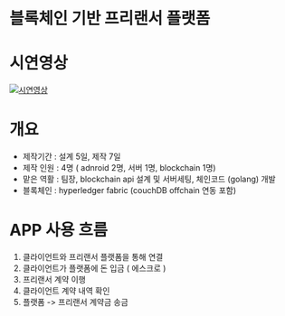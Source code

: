# 블록체인 기반 프리랜서 플랫폼

# 시연영상 

[![시연영상](https://img.youtube.com/vi/Aqb6VVTFxs4/0.jpg)](https://www.youtube.com/embed/Aqb6VVTFxs4)

# 개요 
  * 제작기간 : 설계 5일, 제작 7일
  * 제작 인원 : 4명 ( adnroid 2명, 서버 1명, blockchain 1명)
  * 맡은 역활 : 팀장, blockchain api 설계 및 서버세팅, 체인코드 (golang) 개발
  * 블록체인 : hyperledger fabric (couchDB offchain 연동 포함) 

# APP 사용 흐름

  1. 클라이언트와 프리랜서 플랫폼을 통해 연결
  2. 클라이언트가 플랫폼에 돈 입금 ( 에스크로 )
  3. 프리랜서 계약 이행
  4. 클라이언트 계약 내역 확인
  5. 플랫폼 -> 프리랜서 계약금 송금 
